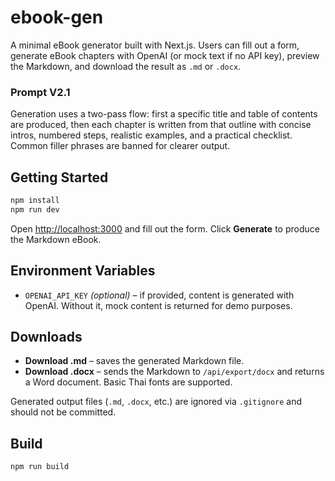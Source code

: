 # ebook-gen

A minimal eBook generator built with Next.js. Users can fill out a form, generate eBook chapters with OpenAI (or mock text if no API key), preview the Markdown, and download the result as `.md` or `.docx`.

### Prompt V2.1

Generation uses a two-pass flow: first a specific title and table of contents are produced, then each chapter is written from that outline with concise intros, numbered steps, realistic examples, and a practical checklist. Common filler phrases are banned for clearer output.

## Getting Started

```bash
npm install
npm run dev
```

Open [http://localhost:3000](http://localhost:3000) and fill out the form. Click **Generate** to produce the Markdown eBook.

## Environment Variables

- `OPENAI_API_KEY` *(optional)* – if provided, content is generated with OpenAI. Without it, mock content is returned for demo purposes.

## Downloads

- **Download .md** – saves the generated Markdown file.
- **Download .docx** – sends the Markdown to `/api/export/docx` and returns a Word document. Basic Thai fonts are supported.

Generated output files (`.md`, `.docx`, etc.) are ignored via `.gitignore` and should not be committed.

## Build

```bash
npm run build
```
